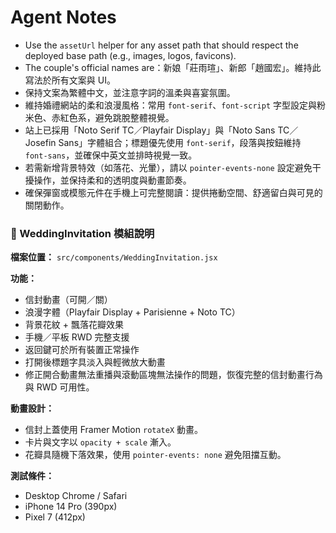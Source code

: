 # Agent Notes
- Use the `assetUrl` helper for any asset path that should respect the deployed base path (e.g., images, logos, favicons).
- The couple's official names are：新娘「莊雨瑄」、新郎「趙國宏」。維持此寫法於所有文案與 UI。
- 保持文案為繁體中文，並注意字詞的溫柔與喜宴氛圍。
- 維持婚禮網站的柔和浪漫風格：常用 `font-serif`、`font-script` 字型設定與粉米色、赤紅色系，避免跳脫整體視覺。
- 站上已採用「Noto Serif TC／Playfair Display」與「Noto Sans TC／Josefin Sans」字體組合；標題優先使用 `font-serif`，段落與按鈕維持 `font-sans`，並確保中英文並排時視覺一致。
- 若需新增背景特效（如落花、光暈），請以 `pointer-events-none` 設定避免干擾操作，並保持柔和的透明度與動畫節奏。
- 確保彈窗或模態元件在手機上可完整閱讀：提供捲動空間、舒適留白與可見的關閉動作。

### 💌 WeddingInvitation 模組說明

**檔案位置：**
`src/components/WeddingInvitation.jsx`

**功能：**
- 信封動畫（可開／關）
- 浪漫字體（Playfair Display + Parisienne + Noto TC）
- 背景花紋 + 飄落花瓣效果
- 手機／平板 RWD 完整支援
- 返回鍵可於所有裝置正常操作
- 打開後標題字具淡入與輕微放大動畫
- 修正開合動畫無法重播與滾動區塊無法操作的問題，恢復完整的信封動畫行為與 RWD 可用性。

**動畫設計：**
- 信封上蓋使用 Framer Motion `rotateX` 動畫。
- 卡片與文字以 `opacity + scale` 漸入。
- 花瓣具隨機下落效果，使用 `pointer-events: none` 避免阻擋互動。

**測試條件：**
- Desktop Chrome / Safari
- iPhone 14 Pro (390px)
- Pixel 7 (412px)
